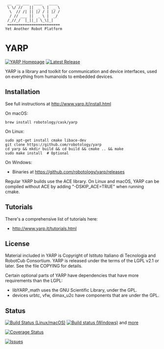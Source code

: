      __  __ ___  ____   ____
     \ \/ //   ||  _ \ |  _ \
      \  // /| || |/ / | |/ /
      / // ___ ||  _ \ |  _/
     /_//_/  |_||_| \_\|_|
     ========================
    Yet Another Robot Platform


YARP
====

[![YARP Homepage](https://img.shields.io/badge/YARP-Yet_Another_Robot_Platform-orange.svg)](http://www.yarp.it/)
[![Latest Release](https://img.shields.io/github/release/robotology/yarp.svg?label=Latest%20Release)](https://github.com/robotology/yarp/releases)

YARP is a library and toolkit for communication and device interfaces,
used on everything from humanoids to embedded devices.

Installation
------------

See full instructions at http://www.yarp.it/install.html

On macOS:

    brew install robotology/cask/yarp

On Linux:

    sudo apt-get install cmake libace-dev
    git clone https://github.com/robotology/yarp
    cd yarp && mkdir build && cd build && cmake .. && make
    sudo make install  # Optional

On Windows:
 * Binaries at https://github.com/robotology/yarp/releases

Regular YARP builds use the ACE library.  On Linux and macOS,
YARP can be compiled without ACE by adding "-DSKIP_ACE=TRUE" 
when running cmake.


Tutorials
---------

There's a comprehensive list of tutorials here:

 * http://www.yarp.it/tutorials.html

License
-------

Material included in YARP is Copyright of Istituto Italiano di Tecnologia and
RobotCub Consortium. YARP is released under the terms of the LGPL v2.1 or
later. See the file COPYING for details.

Certain optional parts of YARP have dependencies that have more 
requirements than the LGPL:
 + libYARP_math uses the GNU Scientific Library, under the GPL.
 + devices urbtc, vfw, dimax_u2c have components that are under the GPL.

Status
------

[![Build Status (Linux/macOS)](https://travis-ci.org/robotology/yarp.svg?branch=master)](https://travis-ci.org/robotology/yarp)
[![Build status (Windows)](https://ci.appveyor.com/api/projects/status/github/robotology/yarp?branch=master&svg=true)](https://ci.appveyor.com/project/robotology/yarp)
and [more](http://dashboard.icub.org/index.php?project=YARP)

[![Coverage Status](https://img.shields.io/coveralls/robotology/yarp.svg?label=Coverage)](https://coveralls.io/r/robotology/yarp)

[![Issues](https://img.shields.io/github/issues/robotology/yarp.svg?label=Issues)](https://github.com/robotology/yarp/issues)
